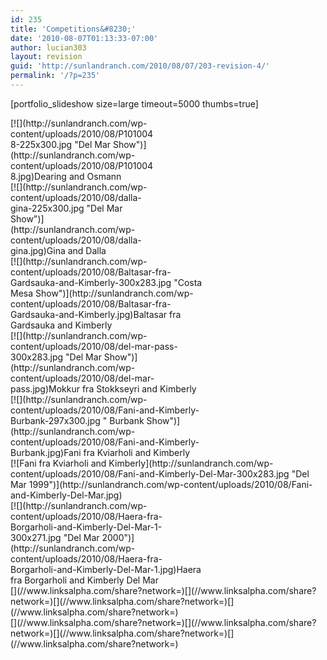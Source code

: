 ```yaml
---
id: 235
title: 'Competitions&#8230;'
date: '2010-08-07T01:13:33-07:00'
author: lucian303
layout: revision
guid: 'http://sunlandranch.com/2010/08/07/203-revision-4/'
permalink: '/?p=235'
---
```


\[portfolio\_slideshow size=large timeout=5000 thumbs=true\]

<div class="wp-caption alignnone" id="attachment_204" style="width: 235px">[![](http://sunlandranch.com/wp-content/uploads/2010/08/P1010048-225x300.jpg "Del Mar Show")](http://sunlandranch.com/wp-content/uploads/2010/08/P1010048.jpg)Dearing and Osmann

</div><div class="wp-caption alignnone" id="attachment_205" style="width: 235px">[![](http://sunlandranch.com/wp-content/uploads/2010/08/dalla-gina-225x300.jpg "Del Mar Show")](http://sunlandranch.com/wp-content/uploads/2010/08/dalla-gina.jpg)Gina and Dalla

</div><div class="wp-caption alignnone" id="attachment_206" style="width: 310px">[![](http://sunlandranch.com/wp-content/uploads/2010/08/Baltasar-fra-Gardsauka-and-Kimberly-300x283.jpg "Costa Mesa Show")](http://sunlandranch.com/wp-content/uploads/2010/08/Baltasar-fra-Gardsauka-and-Kimberly.jpg)Baltasar fra Gardsauka and Kimberly

</div><div class="wp-caption alignnone" id="attachment_207" style="width: 310px">[![](http://sunlandranch.com/wp-content/uploads/2010/08/del-mar-pass-300x283.jpg "Del Mar Show")](http://sunlandranch.com/wp-content/uploads/2010/08/del-mar-pass.jpg)Mokkur fra Stokkseyri and Kimberly

</div><div class="wp-caption alignnone" id="attachment_208" style="width: 307px">[![](http://sunlandranch.com/wp-content/uploads/2010/08/Fani-and-Kimberly-Burbank-297x300.jpg " Burbank Show")](http://sunlandranch.com/wp-content/uploads/2010/08/Fani-and-Kimberly-Burbank.jpg)Fani fra Kviarholi and Kimberly

</div>[![Fani fra Kviarholi and Kimberly](http://sunlandranch.com/wp-content/uploads/2010/08/Fani-and-Kimberly-Del-Mar-300x283.jpg "Del Mar 1999")](http://sunlandranch.com/wp-content/uploads/2010/08/Fani-and-Kimberly-Del-Mar.jpg)

<div class="wp-caption alignnone" id="attachment_210" style="width: 310px">[![](http://sunlandranch.com/wp-content/uploads/2010/08/Haera-fra-Borgarholi-and-Kimberly-Del-Mar-1-300x271.jpg "Del Mar 2000")](http://sunlandranch.com/wp-content/uploads/2010/08/Haera-fra-Borgarholi-and-Kimberly-Del-Mar-1.jpg)Haera fra Borgarholi and Kimberly Del Mar

</div><div class="linksalpha_container linksalpha_app_3" data-counters="1" data-size="regular" data-style="square" data-title="Competitions…" data-url="https://www.sunlandranch.com/?p=235">[](//www.linksalpha.com/share?network=)[](//www.linksalpha.com/share?network=)[](//www.linksalpha.com/share?network=)[](//www.linksalpha.com/share?network=)</div><div class="linksalpha_container linksalpha_app_7" data-position="" data-title="Competitions…" data-url="https://www.sunlandranch.com/?p=235">[](//www.linksalpha.com/share?network=)[](//www.linksalpha.com/share?network=)[](//www.linksalpha.com/share?network=)[](//www.linksalpha.com/share?network=)</div>